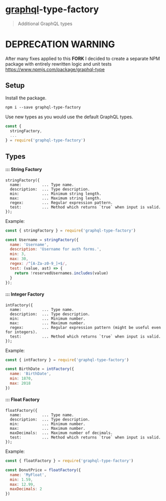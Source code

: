 # [graphql](http://graphql.org/)-type-factory

> Additional GraphQL types

# DEPRECATION WARNING

After many fixes applied to this **FORK** I decided to create a separate NPM package with entirely rewritten logic and unit tests https://www.npmjs.com/package/graphql-type

## Setup

Install the package.

```
npm i --save graphql-type-factory
```

Use new types as you would use the default GraphQL types.

```js
const {
  stringFactory,
  ...
} = require('graphql-type-factory')
```

## Types

#### ::: String Factory

```
stringFactory({
  name:         ... Type name.
  description:  ... Type description.
  min:          ... Minimum string length.
  max:          ... Maximum string length.
  regex:        ... Regular expression pattern.
  test:         ... Method which returns `true` when input is valid.
});
```

Example:

```js
const { stringFactory } = require('graphql-type-factory')

const Username = stringFactory({
  name: 'Username',
  description: 'Username for auth forms.',
  min: 3,
  max: 30,
  regex: /^[A-Za-z0-9_]+$/,
  test: (value, ast) => {
    return !reservedUsernames.includes(value)
  }
});
```

#### ::: Integer Factory

```
intFactory({
  name:         ... Type name.
  description:  ... Type description.
  min:          ... Minimum number.
  max:          ... Maximum number.
  regex:        ... Regular expression pattern (might be useful even for integers).
  test:         ... Method which returns `true` when input is valid.
});
```

Example:

```js
const { intFactory } = require('graphql-type-factory')

const BirthDate = intFactory({
  name: 'BirthDate',
  min: 1870,
  max: 2018
})
```

#### ::: Float Factory

```
floatFactory({
  name:         ... Type name.
  description:  ... Type description.
  min:          ... Minimum number.
  max:          ... Maximum number.
  maxDecimals:  ... Maximum number of decimals.
  test:         ... Method which returns `true` when input is valid.
});
```

Example:

```js
const { floatFactory } = require('graphql-type-factory')

const DonutPrice = floatFactory({
  name: 'MyFloat',
  min: 1.59,
  max: 12.99,
  maxDecimals: 2
})
```
